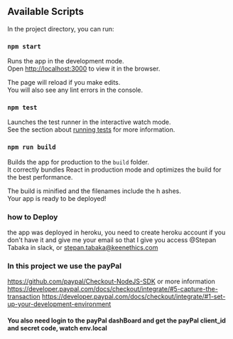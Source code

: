 ## Available Scripts

In the project directory, you can run:

### `npm start`

Runs the app in the development mode.<br />
Open [http://localhost:3000](http://localhost:3000) to view it in the browser.

The page will reload if you make edits.<br />
You will also see any lint errors in the console.

### `npm test`

Launches the test runner in the interactive watch mode.<br />
See the section about [running tests](https://facebook.github.io/create-react-app/docs/running-tests) for more information.

### `npm run build`

Builds the app for production to the `build` folder.<br />
It correctly bundles React in production mode and optimizes the build for the best performance.

The build is minified and the filenames include the h
ashes.<br />
Your app is ready to be deployed!

### how to Deploy <br/>

the app was deployed in heroku, you need to create heroku account if you don't have it and give me your email so that I give you access
@Stepan Tabaka in slack, or stepan.tabaka@keenethics.com

### In this project we use the payPal 
https://github.com/paypal/Checkout-NodeJS-SDK or more information <br/>
https://developer.paypal.com/docs/checkout/integrate/#5-capture-the-transaction
https://developer.paypal.com/docs/checkout/integrate/#1-set-up-your-development-environment
#### You also need login to the payPal dashBoard and get the payPal client_id and  secret code, watch env.local

###
